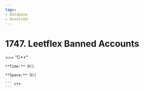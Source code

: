 ```yaml
---
tags:
- Database
- Unsolved
---
```



# 1747. Leetflex Banned Accounts

=== "C++"

    **Time:** O()

    **Space:** O()

    ``` c++
    ```